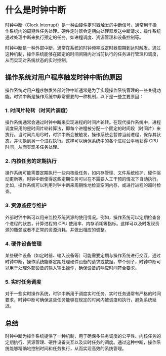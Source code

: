 # 什么是时钟中断

时钟中断（Clock Interrupt）是一种由硬件定时器触发的中断信号，通常用于操作系统内的周期性任务处理。硬件定时器会定期向处理器发送中断请求，操作系统通过处理中断来执行预定的任务，如进程调度、资源管理和设备控制等。

时钟中断是一种外部中断，通常在系统的时钟频率或定时器周期到达时触发。通过这种机制，操作系统能够在固定的时间间隔内对当前执行的任务进行管理和调度，从而实现对系统状态的实时控制。

## 操作系统对用户程序触发时钟中断的原因

操作系统对用户程序触发外部时钟中断通常是为了实现操作系统管理的一些关键功能。时钟中断是操作系统中非常重要的一种机制，以下是一些主要原因：

### 1. 时间片轮转（时间片调度）

操作系统通常会通过时钟中断来实现进程的时间片轮转。在现代操作系统中，进程调度采用的是时间片轮转算法，即每个进程被分配一个固定的时间段（时间片）来执行。当时间片用尽时，时钟中断会被触发，操作系统会暂停当前进程，保存其状态，并切换到另一个进程执行。这样可以确保系统中的各个进程公平地获得 CPU 时间，从而实现多任务处理。

### 2. 内核任务的定期执行

操作系统可能需要定期执行一些内核级任务，如内存管理、文件系统维护、硬件驱动更新等。时钟中断使得这些定期任务可以在不需要人工干预的情况下自动执行。比如，操作系统可以利用时钟中断来周期性地检查空闲内存，或进行进程的超时检查。

### 3. 资源监控与维护

外部时钟中断可以用来监控系统资源的使用情况。例如，操作系统可以定期检查各个进程的状态，计算进程的 CPU 使用率、内存消耗等指标。这样可以及时发现资源的瓶颈或者不正常的资源消耗，并做出相应的调整。

### 4. 硬件设备管理

某些硬件设备（如定时器、输入设备等）可能需要定期与操作系统进行交互，通过时钟中断，操作系统能够定期处理硬件设备的请求或数据。举个例子，时钟中断可以用于处理外部设备的输入输出操作，确保设备的响应时间符合要求。

### 5. 实时任务调度

对于一些实时操作系统，时钟中断用于调度实时任务。实时任务通常有严格的时间要求，时钟中断可确保这些任务能够在规定的时间内被调度和执行，避免系统延迟。

## 总结

时钟中断为操作系统提供了一种机制，用于确保多任务调度的公平性、内核任务的定期执行、资源管理、硬件设备交互以及实时任务的调度。通过这种中断，操作系统能够精确地控制时间和任务执行，从而实现高效的系统管理。
